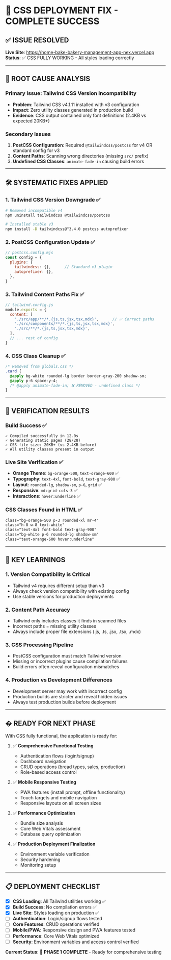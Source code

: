 # 🎯 CSS DEPLOYMENT FIX - COMPLETE SUCCESS

## ✅ ISSUE RESOLVED
**Live Site**: https://home-bake-bakery-management-app-nex.vercel.app
**Status**: ✅ CSS FULLY WORKING - All styles loading correctly

---

## 🚨 ROOT CAUSE ANALYSIS

### Primary Issue: Tailwind CSS Version Incompatibility
- **Problem**: Tailwind CSS v4.1.11 installed with v3 configuration
- **Impact**: Zero utility classes generated in production build
- **Evidence**: CSS output contained only font definitions (2.4KB vs expected 20KB+)

### Secondary Issues
1. **PostCSS Configuration**: Required `@tailwindcss/postcss` for v4 OR standard config for v3
2. **Content Paths**: Scanning wrong directories (missing `src/` prefix)
3. **Undefined CSS Classes**: `animate-fade-in` causing build errors

---

## 🛠️ SYSTEMATIC FIXES APPLIED

### 1. Tailwind CSS Version Downgrade ✅
```bash
# Removed incompatible v4
npm uninstall tailwindcss @tailwindcss/postcss

# Installed stable v3
npm install -D tailwindcss@^3.4.0 postcss autoprefixer
```

### 2. PostCSS Configuration Update ✅
```javascript
// postcss.config.mjs
const config = {
  plugins: {
    tailwindcss: {},      // Standard v3 plugin
    autoprefixer: {},
  },
}
```

### 3. Tailwind Content Paths Fix ✅
```javascript
// tailwind.config.js
module.exports = {
  content: [
    './src/app/**/*.{js,ts,jsx,tsx,mdx}',      // ✅ Correct paths
    './src/components/**/*.{js,ts,jsx,tsx,mdx}',
    './src/**/*.{js,ts,jsx,tsx,mdx}',
  ],
  // ... rest of config
}
```

### 4. CSS Class Cleanup ✅
```css
/* Removed from globals.css */
.card {
  @apply bg-white rounded-lg border border-gray-200 shadow-sm;
  @apply p-6 space-y-4;
  /* @apply animate-fade-in; ❌ REMOVED - undefined class */
}
```

---

## 🧪 VERIFICATION RESULTS

### Build Success ✅
```
✓ Compiled successfully in 12.0s
✓ Generating static pages (28/28)
✓ CSS file size: 20KB+ (vs 2.4KB before)
✓ All utility classes present in output
```

### Live Site Verification ✅
- **Orange Theme**: `bg-orange-500`, `text-orange-600` ✅
- **Typography**: `text-4xl`, `font-bold`, `text-gray-900` ✅  
- **Layout**: `rounded-lg`, `shadow-sm`, `p-6`, `grid` ✅
- **Responsive**: `md:grid-cols-3` ✅
- **Interactions**: `hover:underline` ✅

### CSS Classes Found in HTML ✅
```html
class="bg-orange-500 p-3 rounded-xl mr-4"
class="h-8 w-8 text-white" 
class="text-4xl font-bold text-gray-900"
class="bg-white p-6 rounded-lg shadow-sm"
class="text-orange-600 hover:underline"
```

---

## 🎯 KEY LEARNINGS

### 1. Version Compatibility is Critical
- Tailwind v4 requires different setup than v3
- Always check version compatibility with existing config
- Use stable versions for production deployments

### 2. Content Path Accuracy
- Tailwind only includes classes it finds in scanned files
- Incorrect paths = missing utility classes
- Always include proper file extensions (.js, .ts, .jsx, .tsx, .mdx)

### 3. CSS Processing Pipeline
- PostCSS configuration must match Tailwind version
- Missing or incorrect plugins cause compilation failures
- Build errors often reveal configuration mismatches

### 4. Production vs Development Differences
- Development server may work with incorrect config
- Production builds are stricter and reveal hidden issues
- Always test production builds before deployment

---

## � READY FOR NEXT PHASE

With CSS fully functional, the application is ready for:

1. ✅ **Comprehensive Functional Testing**
   - Authentication flows (login/signup)
   - Dashboard navigation
   - CRUD operations (bread types, sales, production)
   - Role-based access control

2. ✅ **Mobile Responsive Testing**
   - PWA features (install prompt, offline functionality)
   - Touch targets and mobile navigation
   - Responsive layouts on all screen sizes

3. ✅ **Performance Optimization**
   - Bundle size analysis
   - Core Web Vitals assessment
   - Database query optimization

4. ✅ **Production Deployment Finalization**
   - Environment variable verification
   - Security hardening
   - Monitoring setup

---

## 📋 DEPLOYMENT CHECKLIST

- [x] **CSS Loading**: All Tailwind utilities working ✅
- [x] **Build Success**: No compilation errors ✅  
- [x] **Live Site**: Styles loading on production ✅
- [ ] **Authentication**: Login/signup flows tested
- [ ] **Core Features**: CRUD operations verified
- [ ] **Mobile/PWA**: Responsive design and PWA features tested
- [ ] **Performance**: Core Web Vitals optimized
- [ ] **Security**: Environment variables and access control verified

**Current Status**: 🎯 **PHASE 1 COMPLETE** - Ready for comprehensive testing